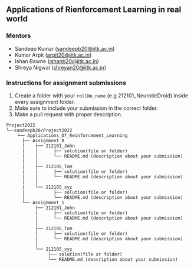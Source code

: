 ## Applications of Rienforcement Learning in real world

### Mentors
- Sandeep Kumar (sandeepb20@iitk.ac.in)
- Kumar Arpit (arpit20@iitk.ac.in)
- Ishan Bawne (ishanb20@iitk.ac.in)
- Shreya Nigwal (shreyan20@iitk.ac.in)

### Instructions for assignment submissions
1. Create a folder with your `rollNo_name` (e.g 212101_NeuroticDroid) inside every assignment folder.
2. Make sure to include your submission in the correct folder.
3. Make a pull request with proper description.

```
Project2022
└──sandeepb20/Project2022
    └── Applications_Of_Reinforcement_Learning
      ├── Assignment_0
      |    ├── 212101_John
      |    |      ├── solution(file or folder)
      |    |      └── README.md (description about your submission)
      |    |
      |    ├── 212105_Tom
      |    |      ├── solution(file or folder)
      |    |      └── README.md (description about your submission)
      |    |
      |    └── 212105_xyz
      |           ├── solution(file or folder)
      |           └── README.md (description about your submission)
      └── Assignment_1
           ├── 212101_John
           |      ├── solution(file or folder)
           |      └── README.md (description about your submission)
           |
           ├── 212105_Tom
           |      ├── solution(file or folder)
           |      └── README.md (description about your submission)
           |
           └── 212105_xyz
                ├── solution(file or folder)
                └── README.md (description about your submission)
```
